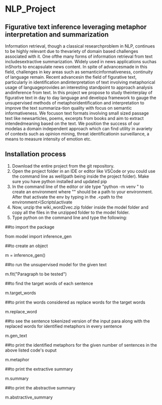 # NLP_Project
## Figurative text inference leveraging metaphor interpretation and summarization

Information  retrieval,  though  a  classical  researchproblem  in  NLP,  continues  to  be  highly  relevant  due  to  thevariety  of  domain  based  challenges  associated  with  it.  One  ofthe   many   forms   of   information   retrieval   from   text   includesextractive summarization. Widely used in news applications suchas  inShorts  to  encapsulate  news  content.  In  spite  of  advancesmade  in  this  field,  challenges  in  key  areas  such  as  semanticinformativeness, continuity of language remain. Recent advancesin  the  field  of  figurative  text,  particularly  in  identification  andinterpretation  of  text  involving  metaphorical  usage  of  languageprovides  an  interesting  standpoint  to  approach  analysis  andinference  from  text.  In  this  project  we  propose  to  study  theinterplay  of  figurative  text  in  day  to  day  language  and  developa  framework  to  gauge  the  unsupervised  methods  of  metaphoridentification and interpretation to improve the text summariza-tion  quality  with  focus  on  semantic  informativeness.  We  focuson  text  formats  involving  small  sized  passage  text  like  newsarticles, poems, excerpts from books and aim to extract intendedmeaning based on the text. We position the success of our modelas  a  domain  independent  approach  which  can  find  utility  in  avariety  of  contexts  such  as  opinion  mining,  threat  identificationin  surveillance,  a  means  to  measure  intensity  of  emotion  etc.


## Installation process

1) Download the entire project from the git repository.
2) Open the project folder in an IDE or editor like VSCode or you could use the command line as well(path being inside the project folder). Make sure you have python installed and updated pip
3) In the command line of the editor or ide type "python -m venv <path to the environment>" to create an environment where "<path to the environment>" should be a path to your environment. After that activate the env by typing in the .\<path to the environment>\Scripts\activate
4) Now, unzip the wiki_word2vec.zip folder inside the model folder and copy all the files in the unzipped folder to the model folder.
5) Type python on the command line and type the following:

##to import the package

from model import inference_gen

##to create an object

m = inference_gen()

##to run the unsupervised model for the given text

m.fit("Paragraph to be tested")

##to find the target words of each sentence

m.target_words

##to print the words considered as replace words for the target words

m.replace_word

##to see the sentence tokenized version of the input para along with the replaced words for identified metaphors in every sentence

m.gen_text

##to print the identified metaphors for the given number of sentences in the above listed code's ouput

m.metaphor

##to print the extractive summary

m.summary

##to print the abstractive summary

m.abstractive_summary
